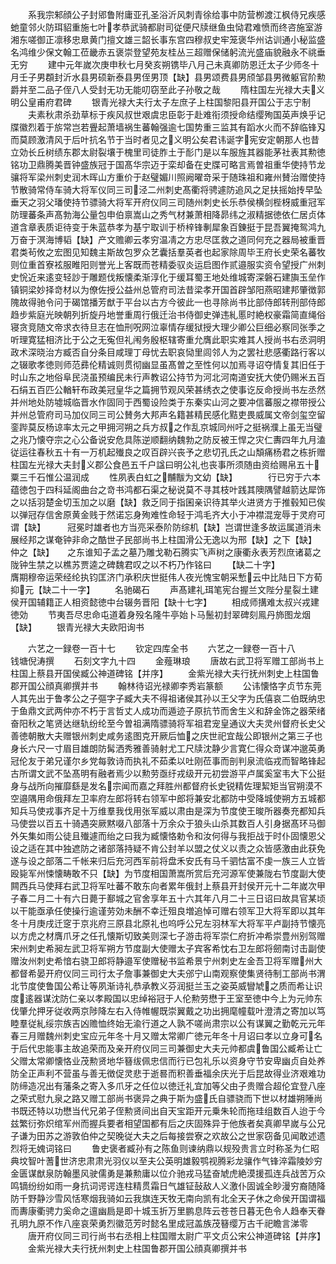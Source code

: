 <!-- { "loadSidebar": true } -->
　　系我宗邾顔公子封郳鲁附庸亚孔圣浴沂风刺青徐给事中防营栁渡江枫侍兄疾感虵童邻火防珥貂重施七叶孝恭武骑都尉司従便尺牍继鱼虫恸君难愤而终咨施室游湘东嗟御正凛移忠臮黄门擅文雄三韶长事东宫四穆叔史牢笼褒华州诂训通小秘监盛名鸿维少保文翰工莅畿赤五褒崇登望苑友桂丛三超赠保储躬流光盛庙貌融永不祧垂无穷
　　建中元年嵗次庚申秋七月癸亥朔镌毕八月己未真卿防恩迁太子少师冬十月壬子男頵封沂水县男硕新泰县男侄男顶【缺】县男颂费县男颀邹县男微躯官阶勲爵并至二品子侄八人受封无功无能叨窃至此子孙敬之哉
　　隋柱国左光禄大夫义明公皇甫府君碑
　　银青光禄大夫行太子左庶子上柱国黎阳县开国公于志宁制
　　夫素秋肃杀劲草标于疾风叔世艰虞忠臣彰于赴难衔须授命结缨殉国英声焕乎记牒徽烈着于旂常岂若舋起萧墙祸生蕃翰强逾七国势重三监其有蹈水火而不辞临锋刄而莫顾激清风于后叶抗名节于当时者见之义明公矣君讳诞字宪安定朝那人也昔立効长丘树绩东郡太尉裂壤于槐里司徒胙土于耏门是以车服旌其器能茅社表其勲徳铭功卫鼎腾美晋钟盛族冠于国髙华宗迈于栾却备在史牒可略言焉曽祖重华使持节龙骧将军梁州刺史润木晖山方重价于赵璧媚川照阙曜竒采于随珠祖和雍州賛治赠使持节散骑常侍车骑大将军仪同三司泾二州刺史髙衢将骋遽防追风之足扶摇始抟早坠垂天之羽父璠使持节骠骑大将军开府仪同三司随州刺史长乐恭侯横剑梐枒威重冠军防理蕃条声髙勃海公量包申伯禀嵩山之秀气材兼萧相降昴纬之淑精据徳依仁居贞体道含章表质讵待变于朱蓝恭孝为基宁取训于桥梓锋剸犀象百錬挺于昆吾翼掩鸳鸿九万奋于溟海博韬【缺】产文赡卿云孝穷温凊之方忠尽匡救之道同何充之器局被重晋君类茍攸之宏图见知魏主斯故包罗众艺囊括羣英者也起家除周毕王府长史荣名蕃牧则位重首寮袨服睢阳则誉光上客既而苍精委驭炎运启图作贰邉服实资令望授广州刺史恱近来逺变轻訬于雕题伐叛懐柔渐淳化于缓耳蜀王地处维城寄深磐石建旟玉垒作镇铜梁妙择竒材以为僚佐授公益州总管府司法昔梁孝开国首辟邹阳燕昭建邦肇徴郭隗故得驰令问于碣馆播芳猷于平台以古方今彼此一也寻除尚书比部侍郎转刑部侍郎趋步紫庭光映朝列折旋丹地誉重周行俄迁治书侍御史弹违糺慝时絶权豪霜简直绳俗寝贪竞随文帝求衣待旦志在恤刑呪网泣辜情存缓狱授大理少卿公巨细必察同张季之听理寛猛相济比于公之无寃但礼闱务殷枢辖寄重允膺此职实难其人授尚书右丞洞明政术深晓治方臧否自分条目咸理丁母忧去职哀恸里闾邻人为之罢社悲感衢路行客以之辍歌孝徳则师范彞伦精诚则贯彻幽显虽髙曽之至性何以加焉寻诏夺情复其旧任于时山东之地俗阜民浇虽预编民未行声教诏公持节为河北河南道安抚大使仍赐米五百石绢五百匹公輶轩布政美冠皇华之篇拥节观风荣甚绣衣之使事讫反命授尚书左丞然并州地处防墟城临晋水作固同于西蜀设险类于东秦实山河之要冲信蕃服之襟带授公并州总管府司马加仪同三司公賛务大邦声名籍甚精民感化黠吏畏威属文帝剑玺空留銮跸莫反杨谅率太元之甲拥河朔之兵方叔之作乱京城同州吁之挺祸濮上虽无当璧之兆乃懐夺宗之心公备说安危具陈逆顺翻纳魏勃之防反被王悍之灾仁夀四年九月溘従运往春秋五十有一万机起殱良之叹百辟兴丧予之悲切孔氏之山頽痛杨君之栋折赠柱国左光禄大夫封义郡公食邑五千户諡曰明公礼也丧事所须随由资给赐帛五十粟三千石惟公温润成
　　性夙表白虹之黼黻为文幼【缺】　　　　行已穷于六本蕴徳包于四科延阁曲台之竒书鸿都石渠之秘说莫不寻其枝叶践其隩隅譬越箭达犀饰之以括羽楚金切玉加之以磨【缺】救乏同于指囷亲识待其举火进贤方于推毂知已俟以弹冠存信舍原黄金贱于然诺忘身殉难性命轻于鸿毛齐大小于冲襟混宠辱于灵府可谓【缺】　　　冠冕时雄者也方当亮采泰阶防综机【缺】岂谓世逢多故运属道消未展经邦之谋奄钟非命之酷世子民部尚书上柱国滑公无逸以为邢【缺】之下【缺】　　仲之【缺】　　之东谁知子孟之墓乃雕戈勒石腾实飞声树之康衢永表芳烈庶诸葛之陇钟生禁之以樵苏贾逵之碑魏君叹之以不朽乃作铭曰
　　【缺二十字】　　　　　　　　　　　　　　　　　　膺期穆帝运荣经纶执钧匡济门承积庆世挺伟人夜光愧宝朝采慙云中比陆日下方荀抑元【缺二十一字】
　　名驰碣石
　　声髙建礼珥笔宪台握兰文陛分星裂土建侯开国辅籍正人相资懿徳中台辍务晋阳【缺十七字】
　　相成师搆难太叔兴戎建徳効
　　节夷吾尽忠命屯道着身殁名隆牛亭始卜马鬛初封翠碑刻鳯丹斾图龙烟【缺】
　　银青光禄大夫欧阳询书

　　六艺之一録卷一百十七
　　钦定四库全书
　　六艺之一録卷一百十八　　　钱塘倪涛撰
　　石刻文字九十四
　　金薤琳琅
　　唐故右武卫将军赠工部尚书上柱国上蔡县开国侯臧公神道碑铭【并序】
　　金紫光禄大夫行抚州刺史上柱国鲁郡开国公顔真卿撰并书
　　翰林待诏光禄卿李秀岩篆额
　　公讳懐恪字贞节东莞人其先出于鲁孝公之子彄字子臧大夫不得祖诸侯其孙以王父字为氏僖哀二伯既纳忠于鱼鼎文武两仲亦不朽于言哲丈人成功而遁迹子原抗节而舍生义和辞金饰之器荣绪奋阳秋之笔贤达继轨纷纶至今曽祖满隋骠骑将军祖君宠皇通议大夫灵州督府长史父善徳朝散大夫赠银州刺史咸务逺图克开厥后恤之庆世祀宜哉公即银州之第三子也身长六尺一寸眉目雄朗防髯洒秀雅善骑射尤工尺牍沈静少言寛仁得众竒谋冲邈英勇冠伦友于弟兄谨尔乡党每敦诗而执礼不茹柔以吐刚莅事而剖判泉流临戎而智略锋起古所谓文武不坠髙明有融者焉少以勲劳亟纡戎级开元初尝游平卢属奚室韦大下公挺身与战所向摧靡繇是发名宗闻而嘉之拜胜州都督府长史锐精佐理絜矩当官朔漠不空邉隅用命俄拜左卫率府左郎将转右领军中郎将兼安北都防中受降城使朔方五城都知兵马使戎事齐足十万维羣我伐用张军威以肃由是深为节度使王晙所器奏充都知兵马使尝以百五十骑遇突厥黙啜八部落十万余众于狼头山杀其数百人引身据髙环马御外矢集如雨公徒且殱遽而绐之曰我为臧懐恪勅令和汝何得与我拒战于时仆固懐恩父设之适在其中独遮防之诸部落持疑不肯公封羊以盟之仗义以责之众皆感激由此获免遂与设之部落二千帐来归后充河西军前将盘禾安氏有马千驷怙富不虔一族三人立皆殴毙军州悚懐畴敢不只【缺】为节度相国萧嵩所赏后充河源军使兼陇右节度副大使闗西兵马使拜右武卫将军吐蕃不敢东向者累年俄封上蔡县开封侯开元十二年嵗次甲子春二月二十有六日薨于鄯城之官舍享年五十六其年八月二十三日诏曰故具官某顷以干能亟承任使操行逾谨劳効未酬不幸迁殂良増追悼可赠右领军卫大将军即以其年冬十月庚戌迁窆于京兆府三原县北原礼也呜呼公兄左羽林军大将军平卢副持节懐亮以方虎之材膺爪牙之任孔懐斯切致美则深七子游击将军崇仁府折冲希崇豊州别驾赠宋州刺史希昶左武卫将军朔方节度副大使赠太子宾客希忱右卫左郎将劒南讨击副使赠汝州刺史希愔右骁卫郎将静邉军使赠秘书监希景宁州刺史左金吾卫将军赠州大都督希晏开府仪同三司行太子詹事兼御史大夫邠宁山南观察使集贤待制工部尚书渭北节度使鲁国公希让等夙渐诗礼恭承教义芬润挺兰玉之姿英威矕虓之质而希让识度逺器谋沈防仁亲以孝殿国以忠绰裕冠于人伦勲劳懋于王室至徳中今上为元帅东伐肇允押牙従收两京陟降左右入侍帷幄既崇翼戴之功出拥麾幢载叶澄清之寄加以笃睦羣従糺绥宗族吉凶赡恤终始无渝行道之人孰不嗟尚肃宗以公有谋翼之勤乾元元年春三月赠魏州刺史宝应元年冬十月又赠太常卿广徳元年冬十月诏曰孝以立身可名于后代忠能事主故追荣而及亲开府仪同三司兼御史大夫元帅都虞鲁国公臧希让亡父赠太常卿懐恪业茂勲贤地华簮绂佩忠信而行已包礼乐以资身守节安卑幽贞自处养防全正声利不营虽与善无徴促灵悲于逝晷而积善垂福余庆光于后昆故得业济艰难功防缔造况出有藩条之寄入多爪牙之任位以徳迁礼宜加等父由子贵赠合超伦宜登八座之荣式慰九泉之路又赠工部尚书褒异之典于斯为盛氏自骠骁而下世以材雄朔陲尚书既还特以功懋当代兄弟子侄勲贤间出自天宝距开元乗朱轮而拖珪组数百人迨于今兹繁衍弥炽绾军州而握兵要者相望国都有后之庆固殊异于他族者矣真卿早嵗与公兄子谦为田苏之游敦伯仲之契晚従大夫之后每接尝寮之欢故公之世家窃备见闻敢述遗烈将无媿词铭曰
　　鲁史褒者臧孙有之陈鱼则谏纳鼎以规殁贵言立时称圣为仁昭典坟智叶蓍世济忠肃肃光羽仪以至夫公英明雄毅鹗视腾彩龙骧作气锋淬霜陵妙穷金匮谋猷泉防翰墨风驶儒勇是兼勲庸以位介驰戎马猛奋虓虎絶漠援孤连兵战苦万众鸣镝纷纷如雨一身抗词谔谔连柱精贯霜日气雄钲鼔敌人义激仆固诚全眇漫穷裔随降防千野静沙雪风恬寒烟我骑如云我旗连天牧无南向凯有北全天子休之命侯开国谓福而夀康衢骋力奚命之邅幽扃是即十城玉折万里鹏息阵云苍苍日暮无色令人趋奉天眷孔明九原不作八座哀荣勇烈徽范芳时懿名里成冠盖族茂簮缨万古千祀瞻言涕零
　　唐开府仪同三司行尚书右丞相上柱国赠太尉广平文贞公宋公神道碑铭【并序】
　　金紫光禄大夫行抚州刺史上柱国鲁郡开国公顔真卿撰并书
